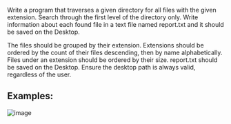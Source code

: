 Write a program that traverses a given directory for all files with the given extension. Search through the first level of the directory only. Write information about each found file in a text file named report.txt and it should be saved on the Desktop. 

The files should be grouped by their extension. Extensions should be ordered by the count of their files descending, then by name alphabetically. Files under an extension should be ordered by their size. report.txt should be saved on the Desktop. Ensure the desktop path is always valid, regardless of the user.

## Examples:

![image](https://user-images.githubusercontent.com/45227327/215199165-995c9f53-b1a5-4448-bba7-b476603fd87e.png)
